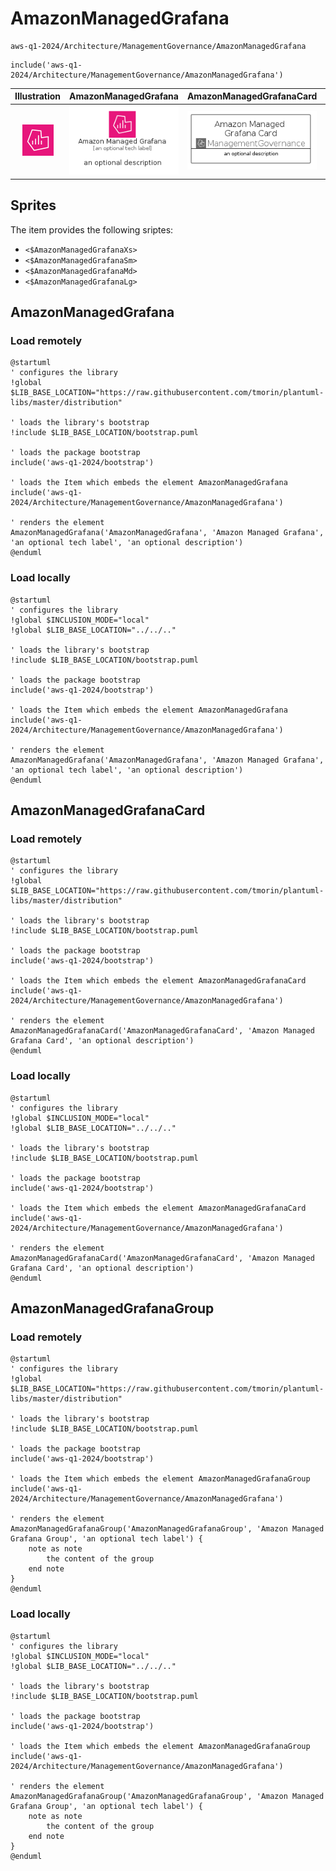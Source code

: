 # AmazonManagedGrafana


```text
aws-q1-2024/Architecture/ManagementGovernance/AmazonManagedGrafana
```

```text
include('aws-q1-2024/Architecture/ManagementGovernance/AmazonManagedGrafana')
```



| Illustration | AmazonManagedGrafana | AmazonManagedGrafanaCard | AmazonManagedGrafanaGroup |
| :---: | :---: | :---: | :---: |
| ![illustration for Illustration](../../../aws-q1-2024/Architecture/ManagementGovernance/AmazonManagedGrafana.png) | ![illustration for AmazonManagedGrafana](../../../aws-q1-2024/Architecture/ManagementGovernance/AmazonManagedGrafana.Local.png) | ![illustration for AmazonManagedGrafanaCard](../../../aws-q1-2024/Architecture/ManagementGovernance/AmazonManagedGrafanaCard.Local.png) | ![illustration for AmazonManagedGrafanaGroup](../../../aws-q1-2024/Architecture/ManagementGovernance/AmazonManagedGrafanaGroup.Local.png) |



## Sprites
The item provides the following sriptes:

- `<$AmazonManagedGrafanaXs>`
- `<$AmazonManagedGrafanaSm>`
- `<$AmazonManagedGrafanaMd>`
- `<$AmazonManagedGrafanaLg>`





## AmazonManagedGrafana

### Load remotely
```plantuml
@startuml
' configures the library
!global $LIB_BASE_LOCATION="https://raw.githubusercontent.com/tmorin/plantuml-libs/master/distribution"

' loads the library's bootstrap
!include $LIB_BASE_LOCATION/bootstrap.puml

' loads the package bootstrap
include('aws-q1-2024/bootstrap')

' loads the Item which embeds the element AmazonManagedGrafana
include('aws-q1-2024/Architecture/ManagementGovernance/AmazonManagedGrafana')

' renders the element
AmazonManagedGrafana('AmazonManagedGrafana', 'Amazon Managed Grafana', 'an optional tech label', 'an optional description')
@enduml
```

### Load locally
```plantuml
@startuml
' configures the library
!global $INCLUSION_MODE="local"
!global $LIB_BASE_LOCATION="../../.."

' loads the library's bootstrap
!include $LIB_BASE_LOCATION/bootstrap.puml

' loads the package bootstrap
include('aws-q1-2024/bootstrap')

' loads the Item which embeds the element AmazonManagedGrafana
include('aws-q1-2024/Architecture/ManagementGovernance/AmazonManagedGrafana')

' renders the element
AmazonManagedGrafana('AmazonManagedGrafana', 'Amazon Managed Grafana', 'an optional tech label', 'an optional description')
@enduml
```

## AmazonManagedGrafanaCard

### Load remotely
```plantuml
@startuml
' configures the library
!global $LIB_BASE_LOCATION="https://raw.githubusercontent.com/tmorin/plantuml-libs/master/distribution"

' loads the library's bootstrap
!include $LIB_BASE_LOCATION/bootstrap.puml

' loads the package bootstrap
include('aws-q1-2024/bootstrap')

' loads the Item which embeds the element AmazonManagedGrafanaCard
include('aws-q1-2024/Architecture/ManagementGovernance/AmazonManagedGrafana')

' renders the element
AmazonManagedGrafanaCard('AmazonManagedGrafanaCard', 'Amazon Managed Grafana Card', 'an optional description')
@enduml
```

### Load locally
```plantuml
@startuml
' configures the library
!global $INCLUSION_MODE="local"
!global $LIB_BASE_LOCATION="../../.."

' loads the library's bootstrap
!include $LIB_BASE_LOCATION/bootstrap.puml

' loads the package bootstrap
include('aws-q1-2024/bootstrap')

' loads the Item which embeds the element AmazonManagedGrafanaCard
include('aws-q1-2024/Architecture/ManagementGovernance/AmazonManagedGrafana')

' renders the element
AmazonManagedGrafanaCard('AmazonManagedGrafanaCard', 'Amazon Managed Grafana Card', 'an optional description')
@enduml
```

## AmazonManagedGrafanaGroup

### Load remotely
```plantuml
@startuml
' configures the library
!global $LIB_BASE_LOCATION="https://raw.githubusercontent.com/tmorin/plantuml-libs/master/distribution"

' loads the library's bootstrap
!include $LIB_BASE_LOCATION/bootstrap.puml

' loads the package bootstrap
include('aws-q1-2024/bootstrap')

' loads the Item which embeds the element AmazonManagedGrafanaGroup
include('aws-q1-2024/Architecture/ManagementGovernance/AmazonManagedGrafana')

' renders the element
AmazonManagedGrafanaGroup('AmazonManagedGrafanaGroup', 'Amazon Managed Grafana Group', 'an optional tech label') {
    note as note
        the content of the group
    end note
}
@enduml
```

### Load locally
```plantuml
@startuml
' configures the library
!global $INCLUSION_MODE="local"
!global $LIB_BASE_LOCATION="../../.."

' loads the library's bootstrap
!include $LIB_BASE_LOCATION/bootstrap.puml

' loads the package bootstrap
include('aws-q1-2024/bootstrap')

' loads the Item which embeds the element AmazonManagedGrafanaGroup
include('aws-q1-2024/Architecture/ManagementGovernance/AmazonManagedGrafana')

' renders the element
AmazonManagedGrafanaGroup('AmazonManagedGrafanaGroup', 'Amazon Managed Grafana Group', 'an optional tech label') {
    note as note
        the content of the group
    end note
}
@enduml
```

